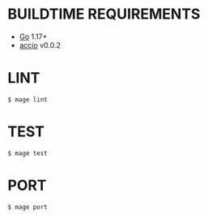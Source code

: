 # BUILDTIME REQUIREMENTS

* [Go](https://golang.org/) 1.17+
* [accio](https://github.com/mcandre/accio) v0.0.2

# LINT

```console
$ mage lint
```

# TEST

```console
$ mage test
```

# PORT

```console
$ mage port
```
